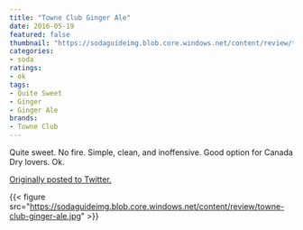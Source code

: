 ```yaml
---
title: "Towne Club Ginger Ale"
date: 2016-05-19
featured: false
thumbnail: "https://sodaguideimg.blob.core.windows.net/content/review/thumbs/towne-club-ginger-ale.jpg"
categories:
- soda
ratings:
- ok
tags:
- Quite Sweet
- Ginger
- Ginger Ale
brands:
- Towne Club
---
```


Quite sweet. No fire. Simple, clean, and inoffensive. Good option for Canada Dry lovers. Ok.

[Originally posted to Twitter.](https://twitter.com/Cavorter/status/733340050830696448)

{{< figure src="https://sodaguideimg.blob.core.windows.net/content/review/towne-club-ginger-ale.jpg" >}}
